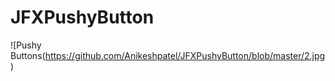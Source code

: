 # JFXPushyButton

![Pushy Buttons(https://github.com/Anikeshpatel/JFXPushyButton/blob/master/2.jpg)

